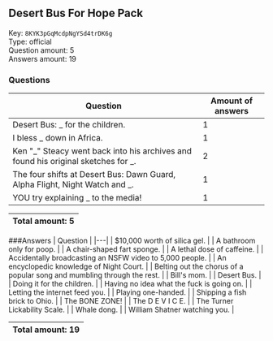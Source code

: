 ## Desert Bus For Hope Pack
Key: `8KYK3pGqMcdpNgYSd4trDK6g`  
Type: official  
Question amount: 5  
Answers amount: 19
### Questions
| Question | Amount of answers |
|---|---|
| Desert Bus: _ for the children. | 1 |
| I bless _ down in Africa. | 1 |
| Ken "_" Steacy went back into his archives and found his original sketches for _. | 2 |
| The four shifts at Desert Bus: Dawn Guard, Alpha Flight, Night Watch and _. | 1 |
| YOU try explaining _ to the media! | 1 |

|Total amount: 5|
|---|

###Answers
| Question |
|---|
| $10,000 worth of silica gel. |
| A bathroom only for poop. |
| A chair-shaped fart sponge. |
| A lethal dose of caffeine. |
| Accidentally broadcasting an NSFW video to 5,000 people. |
| An encyclopedic knowledge of Night Court. |
| Belting out the chorus of a popular song and mumbling through the rest. |
| Bill's mom. |
| Desert Bus. |
| Doing it for the children. |
| Having no idea what the fuck is going on. |
| Letting the internet feed you. |
| Playing one-handed. |
| Shipping a fish brick to Ohio. |
| The BONE ZONE! |
| The D E V I C E. |
| The Turner Lickability Scale. |
| Whale dong. |
| William Shatner watching you. |

|Total amount: 19|
|---|